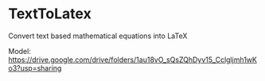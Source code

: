 # TextToLatex
Convert text based mathematical equations into LaTeX


Model: https://drive.google.com/drive/folders/1au18vO_sQsZQhDyv15_Cclgljmh1wKo3?usp=sharing
